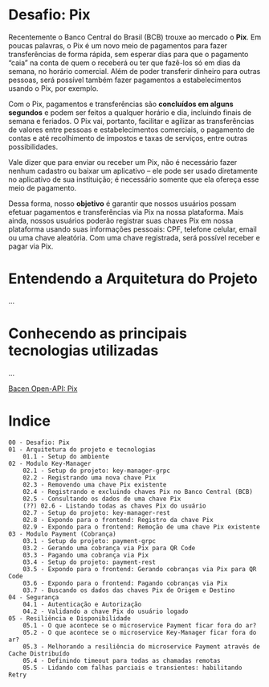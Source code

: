 # Desafio: Pix

Recentemente o Banco Central do Brasil (BCB) trouxe ao mercado o **Pix**. Em poucas palavras, o Pix é um novo meio de pagamentos para fazer transferências de forma rápida, sem esperar dias para que o pagamento “caia” na conta de quem o receberá ou ter que fazê-los só em dias da semana, no horário comercial. Além de poder transferir dinheiro para outras pessoas, será possível também fazer pagamentos a estabelecimentos usando o Pix, por exemplo.

Com o Pix, pagamentos e transferências são **concluídos em alguns segundos** e podem ser feitos a qualquer horário e dia, incluindo finais de semana e feriados. O Pix vai, portanto, facilitar e agilizar as transferências de valores entre pessoas e estabelecimentos comerciais, o pagamento de contas e até recolhimento de impostos e taxas de serviços, entre outras possibilidades.

Vale dizer que para enviar ou receber um Pix, não é necessário fazer nenhum cadastro ou baixar um aplicativo – ele pode ser usado diretamente no aplicativo de sua instituição; é necessário somente que ela ofereça esse meio de pagamento. 

Dessa forma, nosso **objetivo** é garantir que nossos usuários possam efetuar pagamentos e transferências via Pix na nossa plataforma. Mais ainda, nossos usuários poderão registrar suas chaves Pix em nossa plataforma usando suas informações pessoais: CPF, telefone celular, email ou uma chave aleatória. Com uma chave registrada, será possível receber e pagar via Pix.

# Entendendo a Arquitetura do Projeto

...

# Conhecendo as principais tecnologias utilizadas

...

[Bacen Open-API: Pix](https://github.com/bacen/pix-dict-api/tree/master/openapi)

# Indice

    00 - Desafio: Pix
    01 - Arquitetura do projeto e tecnologias
        01.1 - Setup do ambiente
    02 - Modulo Key-Manager
        02.1 - Setup do projeto: key-manager-grpc
        02.2 - Registrando uma nova chave Pix
        02.3 - Removendo uma chave Pix existente
        02.4 - Registrando e excluindo chaves Pix no Banco Central (BCB)
        02.5 - Consultando os dados de uma chave Pix
        (??) 02.6 - Listando todas as chaves Pix do usuário
        02.7 - Setup do projeto: key-manager-rest
        02.8 - Expondo para o frontend: Registro da chave Pix
        02.9 - Expondo para o frontend: Remoção de uma chave Pix existente
    03 - Modulo Payment (Cobrança)
        03.1 - Setup do projeto: payment-grpc
        03.2 - Gerando uma cobrança via Pix para QR Code
        03.3 - Pagando uma cobrança via Pix
        03.4 - Setup do projeto: payment-rest
        03.5 - Expondo para o frontend: Gerando cobranças via Pix para QR Code
        03.6 - Expondo para o frontend: Pagando cobranças via Pix
        03.7 - Buscando os dados das chaves Pix de Origem e Destino
    04 - Segurança
        04.1 - Autenticação e Autorização
        04.2 - Validando a chave Pix do usuário logado
    05 - Resiliência e Disponibilidade
        05.1 - O que acontece se o microservice Payment ficar fora do ar?
        05.2 - O que acontece se o microservice Key-Manager ficar fora do ar?
        05.3 - Melhorando a resiliência do microservice Payment através de Cache Distribuído
        05.4 - Definindo timeout para todas as chamadas remotas
        05.5 - Lidando com falhas parciais e transientes: habilitando Retry